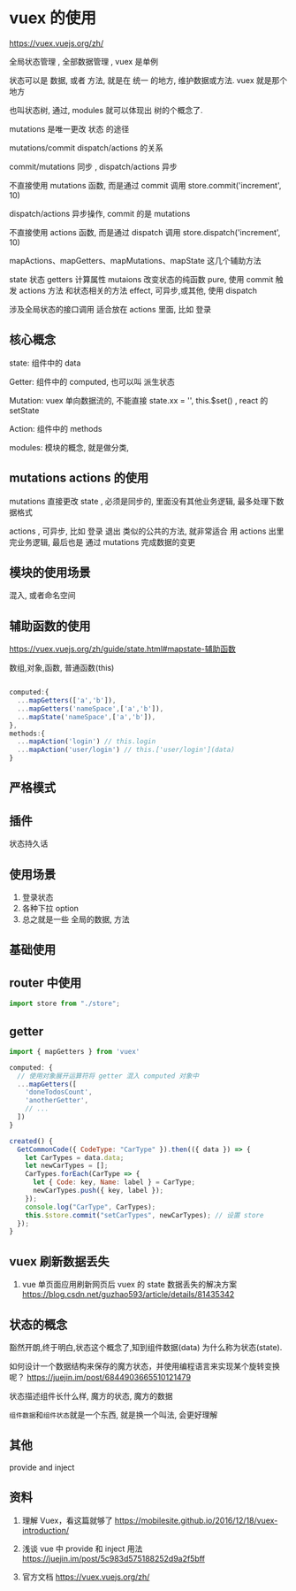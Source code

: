 # vuex 的使用

https://vuex.vuejs.org/zh/

全局状态管理 , 全部数据管理 , vuex 是单例

状态可以是 数据, 或者 方法, 就是在 统一 的地方, 维护数据或方法. vuex 就是那个地方

也叫状态树, 通过, modules 就可以体现出 树的个概念了.

mutations 是唯一更改 状态 的途径

mutations/commit dispatch/actions 的关系

commit/mutations 同步 , dispatch/actions 异步

不直接使用 mutations 函数, 而是通过 commit 调用
store.commit('increment', 10)

dispatch/actions 异步操作, commit 的是 mutations

不直接使用 actions 函数, 而是通过 dispatch 调用
store.dispatch('increment', 10)

mapActions、mapGetters、mapMutations、mapState 这几个辅助方法

state 状态
getters 计算属性
mutaions 改变状态的纯函数 pure, 使用 commit 触发
actions 方法 和状态相关的方法 effect, 可异步,或其他, 使用 dispatch

涉及全局状态的接口调用 适合放在 actions 里面, 比如 登录

## 核心概念

state: 组件中的 data

Getter: 组件中的 computed, 也可以叫 派生状态

Mutation: vuex 单向数据流的, 不能直接 state.xx = '', this.\$set() , react 的 setState

Action: 组件中的 methods

modules: 模块的概念, 就是做分类,

## mutations actions 的使用

mutations 直接更改 state , 必须是同步的, 里面没有其他业务逻辑, 最多处理下数据格式

actions , 可异步, 比如 登录 退出 类似的公共的方法, 就非常适合 用 actions
出里完业务逻辑, 最后也是 通过 mutations 完成数据的变更

## 模块的使用场景

混入, 或者命名空间

## 辅助函数的使用

https://vuex.vuejs.org/zh/guide/state.html#mapstate-辅助函数

数组,对象,函数, 普通函数(this)

```js

computed:{
  ...mapGetters(['a','b']),
  ...mapGetters('nameSpace',['a','b']),
  ...mapState('nameSpace',['a','b']),
},
methods:{
  ...mapAction('login') // this.login
  ...mapAction('user/login') // this.['user/login'](data)
}

```

## 严格模式

## 插件

状态持久话

## 使用场景

1. 登录状态
2. 各种下拉 option
3. 总之就是一些 全局的数据, 方法

## 基础使用

## router 中使用

```js
import store from "./store";
```

## getter

```js
import { mapGetters } from 'vuex'

computed: {
  // 使用对象展开运算符将 getter 混入 computed 对象中
  ...mapGetters([
    'doneTodosCount',
    'anotherGetter',
    // ...
  ])
}

created() {
  GetCommonCode({ CodeType: "CarType" }).then(({ data }) => {
    let CarTypes = data.data;
    let newCarTypes = [];
    CarTypes.forEach(CarType => {
      let { Code: key, Name: label } = CarType;
      newCarTypes.push({ key, label });
    });
    console.log("CarType", CarTypes);
    this.$store.commit("setCarTypes", newCarTypes); // 设置 store
  });
}
```

## vuex 刷新数据丢失

1. vue 单页面应用刷新网页后 vuex 的 state 数据丢失的解决方案
   https://blog.csdn.net/guzhao593/article/details/81435342

## 状态的概念

豁然开朗,终于明白,状态这个概念了,知到组件数据(data) 为什么称为状态(state).

如何设计一个数据结构来保存的魔方状态，并使用编程语言来实现某个旋转变换呢？
https://juejin.im/post/6844903665510121479

状态描述组件长什么样, 魔方的状态, 魔方的数据

`组件数据`和`组件状态`就是一个东西, 就是换一个叫法, 会更好理解

## 其他

provide and inject

## 资料

1. 理解 Vuex，看这篇就够了
   https://mobilesite.github.io/2016/12/18/vuex-introduction/

2. 浅谈 vue 中 provide 和 inject 用法
   https://juejin.im/post/5c983d575188252d9a2f5bff

3. 官方文档
   https://vuex.vuejs.org/zh/

